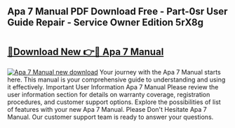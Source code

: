## Apa 7 Manual PDF Download Free - Part-0sr User Guide Repair - Service Owner Edition 5rX8g

# <h2><a href="http://bc36768.oget.top/?id=Apa+7+Manual">🔗Download New 👉🔴 Apa 7 Manual</a></h2>

[![Apa 7 Manual new download](https://i.imgur.com/5g1atiW.png)](http://bc36768.oget.top/?id=Apa+7+Manual)
Your journey with the Apa 7 Manual starts here. This manual is your comprehensive guide to understanding and using it effectively. Important User Information Apa 7 Manual Please review the user information section for details on warranty coverage, registration procedures, and customer support options. Explore the possibilities of list of features with your new Apa 7 Manual. Please Don't Hesitate Apa 7 Manual. Our customer support team is ready to answer your questions.
